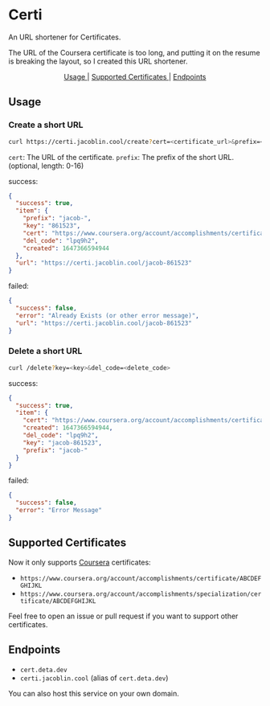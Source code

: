 # Certi

An URL shortener for Certificates.

The URL of the Coursera certificate is too long, and putting it on the resume is breaking the layout, so I created this URL shortener.

<p align="center">
    <a href="#usage"> Usage </a> |
    <a href="#supported-certificates"> Supported Certificates </a> |
    <a href="#endpoints"> Endpoints </a>
</p>

## Usage

### Create a short URL

```sh
curl https://certi.jacoblin.cool/create?cert=<certificate_url>&prefix=<prefix>
```

`cert`: The URL of the certificate.
`prefix`: The prefix of the short URL. (optional, length: 0-16)

success:

```json
{
  "success": true,
  "item": {
    "prefix": "jacob-",
    "key": "861523",
    "cert": "https://www.coursera.org/account/accomplishments/certificate/RZU3FVL3SWJ4",
    "del_code": "lpq9h2",
    "created": 1647366594944
  },
  "url": "https://certi.jacoblin.cool/jacob-861523"
}
```

failed:

```json
{
  "success": false,
  "error": "Already Exists (or other error message)",
  "url": "https://certi.jacoblin.cool/jacob-861523"
}
```

### Delete a short URL

```sh
curl /delete?key=<key>&del_code=<delete_code>
```

success:

```json
{
  "success": true,
  "item": {
    "cert": "https://www.coursera.org/account/accomplishments/certificate/RZU3FVL3SWJ4",
    "created": 1647366594944,
    "del_code": "lpq9h2",
    "key": "jacob-861523",
    "prefix": "jacob-"
  }
}
```

failed:

```json
{
  "success": false,
  "error": "Error Message"
}
```

## Supported Certificates

Now it only supports [Coursera](https://www.coursera.org/) certificates:

- `https://www.coursera.org/account/accomplishments/certificate/ABCDEFGHIJKL`
- `https://www.coursera.org/account/accomplishments/specialization/certificate/ABCDEFGHIJKL`

Feel free to open an issue or pull request if you want to support other certificates.

## Endpoints

- `cert.deta.dev`
- `certi.jacoblin.cool` (alias of `cert.deta.dev`)

You can also host this service on your own domain.
